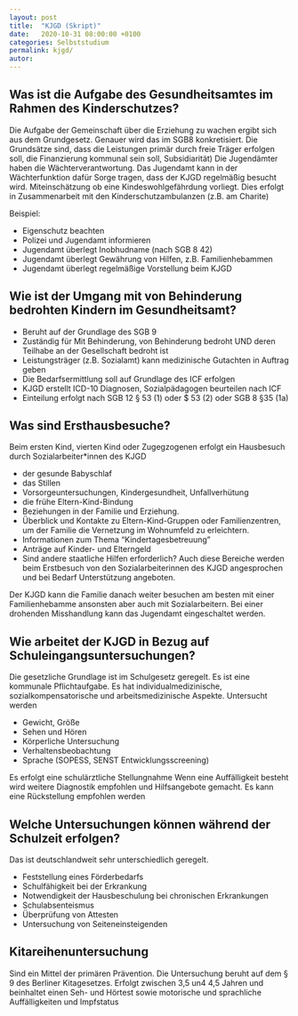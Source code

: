 ```yaml
---
layout: post
title:  "KJGD (Skript)"
date:   2020-10-31 08:00:00 +0100
categories: Selbststudium
permalink: kjgd/
autor:
---
```


## Was ist die Aufgabe des Gesundheitsamtes im Rahmen des Kinderschutzes?
Die Aufgabe der Gemeinschaft über die Erziehung zu wachen ergibt sich aus dem Grundgesetz. Genauer wird das im SGB8 konkretisiert. Die Grundsätze sind, dass die Leistungen primär durch freie Träger erfolgen soll, die Finanzierung kommunal sein soll, Subsidiarität) Die Jugendämter haben die Wächterverantwortung. Das Jugendamt kann in der Wächterfunktion dafür Sorge tragen, dass der KJGD regelmäßig besucht wird. Miteinschätzung ob eine Kindeswohlgefährdung vorliegt. Dies erfolgt in Zusammenarbeit mit den Kinderschutzambulanzen (z.B. am Charite)

Beispiel:
*   Eigenschutz beachten
*   Polizei und Jugendamt informieren
*   Jugendamt überlegt Inobhudname (nach SGB 8 42)
*   Jugendamt überlegt Gewährung von Hilfen, z.B. Familienhebammen
*   Jugendamt überlegt regelmäßige Vorstellung beim KJGD


## Wie ist der Umgang mit von Behinderung bedrohten Kindern im Gesundheitsamt?
*   Beruht auf der Grundlage des SGB 9
*   Zuständig für Mit Behinderung, von Behinderung bedroht UND deren Teilhabe an der Gesellschaft bedroht ist
*   Leistungsträger (z.B. Sozialamt) kann medizinische Gutachten in Auftrag geben
*   Die Bedarfsermittlung soll auf Grundlage des ICF erfolgen
*   KJGD erstellt ICD-10 Diagnosen, Sozialpädagogen beurteilen nach ICF
*   Einteilung erfolgt nach SGB 12 § 53 (1) oder $ 53 (2) oder SGB 8 §35 (1a)

## Was sind Ersthausbesuche?
Beim ersten Kind, vierten Kind oder Zugegzogenen erfolgt ein Hausbesuch durch Sozialarbeiter*innen des KJGD
*   der gesunde Babyschlaf
*   das Stillen
*   Vorsorgeuntersuchungen, Kindergesundheit, Unfallverhütung
*   die frühe Eltern-Kind-Bindung
*   Beziehungen in der Familie und Erziehung.
*   Überblick und Kontakte zu Eltern-Kind-Gruppen oder Familienzentren, um der Familie die Vernetzung im Wohnumfeld zu erleichtern.
*   Informationen zum Thema “Kindertagesbetreuung”
*   Anträge auf Kinder- und Elterngeld
*   Sind andere staatliche Hilfen erforderlich? Auch diese Bereiche werden beim Erstbesuch von den Sozialarbeiterinnen des KJGD angesprochen und bei Bedarf Unterstützung angeboten.

Der KJGD kann die Familie danach weiter besuchen am besten mit einer Familienhebamme ansonsten aber auch mit Sozialarbeitern. Bei einer drohenden Misshandlung kann das Jugendamt eingeschaltet werden.


## Wie arbeitet der KJGD in Bezug auf Schuleingangsuntersuchungen?
Die gesetzliche Grundlage ist im Schulgesetz geregelt. Es ist eine kommunale Pflichtaufgabe. Es hat individualmedizinische, sozialkompensatorische und arbeitsmedizinische Aspekte. Untersucht werden
*   Gewicht, Größe
*   Sehen und Hören
*   Körperliche Untersuchung
*   Verhaltensbeobachtung
*   Sprache (SOPESS, SENST Entwicklungsscreening)

Es erfolgt eine schulärztliche Stellungnahme
Wenn eine Auffälligkeit besteht wird weitere Diagnostik empfohlen und Hilfsangebote gemacht. Es kann eine Rückstellung empfohlen werden

## Welche Untersuchungen können während der Schulzeit erfolgen?
Das ist deutschlandweit sehr unterschiedlich geregelt.
*   Feststellung eines Förderbedarfs
*   Schulfähigkeit bei der Erkrankung
*   Notwendigkeit der Hausbeschulung bei chronischen Erkrankungen
*   Schulabsenteismus
*   Überprüfung von Attesten
*   Untersuchung von Seiteneinsteigenden

## Kitareihenuntersuchung
Sind ein Mittel der primären Prävention. Die Untersuchung beruht auf dem § 9 des Berliner Kitagesetzes. Erfolgt zwischen 3,5 un4 4,5 Jahren und beinhaltet einen Seh- und Hörtest sowie motorische und sprachliche Auffälligkeiten und Impfstatus
